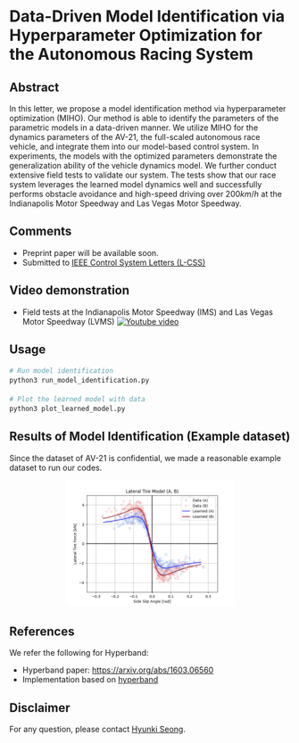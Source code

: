 # Data-Driven Model Identification via Hyperparameter Optimization for the Autonomous Racing System

## Abstract
In this letter, we propose a model identification method via hyperparameter optimization (MIHO). Our method is able to identify the parameters of the parametric models in a data-driven manner. We utilize MIHO for the dynamics parameters of the AV-21, the full-scaled autonomous race vehicle, and integrate them into our model-based control system. In experiments, the models with the optimized parameters demonstrate the generalization ability of the vehicle dynamics model. We further conduct extensive field tests to validate our system. The tests show that our race system leverages the learned model dynamics well and successfully performs obstacle avoidance and high-speed driving over $200 km/h$ at the Indianapolis Motor Speedway and Las Vegas Motor Speedway.

## Comments
- Preprint paper will be available soon.
- Submitted to [IEEE Control System Letters (L-CSS)](http://ieee-cssletters.dei.unipd.it/)

## Video demonstration
- Field tests at the Indianapolis Motor Speedway (IMS) and Las Vegas Motor Speedway (LVMS)
[![Youtube video](http://img.youtube.com/vi/xxxxx/0.jpg)](https://youtu.be/xxxxx)

## Usage
```bash
# Run model identification
python3 run_model_identification.py

# Plot the learned model with data
python3 plot_learned_model.py
```

## Results of Model Identification (Example dataset)
Since the dataset of AV-21 is confidential, we made a reasonable example dataset to run our codes.
<p align="center">
    <img src = "results/result_FyA_FyB.png" width="60%" height="60%">
</p>

## References
We refer the following for Hyperband:
- Hyperband paper: <https://arxiv.org/abs/1603.06560>
- Implementation based on [hyperband](https://github.com/bkj/hyperband)

## Disclaimer

For any question, please contact [Hyunki Seong](https://github.com/hynkis).
